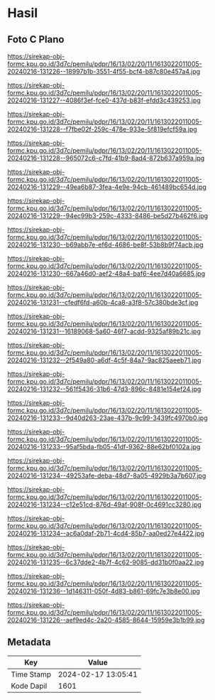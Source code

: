 # Hasil

## Foto C Plano

https://sirekap-obj-formc.kpu.go.id/3d7c/pemilu/pdpr/16/13/02/20/11/1613022011005-20240216-131226--18997b1b-3551-4f55-bcf4-b87c80e457a4.jpg

https://sirekap-obj-formc.kpu.go.id/3d7c/pemilu/pdpr/16/13/02/20/11/1613022011005-20240216-131227--4086f3ef-fce0-437d-b83f-efdd3c439253.jpg

https://sirekap-obj-formc.kpu.go.id/3d7c/pemilu/pdpr/16/13/02/20/11/1613022011005-20240216-131228--f7fbe02f-259c-478e-933e-5f819efcf59a.jpg

https://sirekap-obj-formc.kpu.go.id/3d7c/pemilu/pdpr/16/13/02/20/11/1613022011005-20240216-131228--965072c6-c7fd-41b9-8ad4-872b637a959a.jpg

https://sirekap-obj-formc.kpu.go.id/3d7c/pemilu/pdpr/16/13/02/20/11/1613022011005-20240216-131229--49ea6b87-3fea-4e9e-94cb-461489bc654d.jpg

https://sirekap-obj-formc.kpu.go.id/3d7c/pemilu/pdpr/16/13/02/20/11/1613022011005-20240216-131229--94ec99b3-259c-4333-8486-be5d27b462f6.jpg

https://sirekap-obj-formc.kpu.go.id/3d7c/pemilu/pdpr/16/13/02/20/11/1613022011005-20240216-131230--b69abb7e-ef6d-4686-be8f-53b8b9f74acb.jpg

https://sirekap-obj-formc.kpu.go.id/3d7c/pemilu/pdpr/16/13/02/20/11/1613022011005-20240216-131230--667a46d0-aef2-48a4-baf6-4ee7d40a6685.jpg

https://sirekap-obj-formc.kpu.go.id/3d7c/pemilu/pdpr/16/13/02/20/11/1613022011005-20240216-131231--cfedf6fd-a60b-4ca8-a3f8-57c380bde3cf.jpg

https://sirekap-obj-formc.kpu.go.id/3d7c/pemilu/pdpr/16/13/02/20/11/1613022011005-20240216-131231--16189068-5a60-46f7-acdd-9325af89b21c.jpg

https://sirekap-obj-formc.kpu.go.id/3d7c/pemilu/pdpr/16/13/02/20/11/1613022011005-20240216-131232--2f549a80-a6df-4c5f-84a7-9ac825aeeb71.jpg

https://sirekap-obj-formc.kpu.go.id/3d7c/pemilu/pdpr/16/13/02/20/11/1613022011005-20240216-131232--561f5436-31b6-47d3-896c-8481e154ef24.jpg

https://sirekap-obj-formc.kpu.go.id/3d7c/pemilu/pdpr/16/13/02/20/11/1613022011005-20240216-131233--9d40d263-23ae-437b-9c99-3439fc4970b0.jpg

https://sirekap-obj-formc.kpu.go.id/3d7c/pemilu/pdpr/16/13/02/20/11/1613022011005-20240216-131233--95af5bda-fb05-41df-9362-88e62bf0102a.jpg

https://sirekap-obj-formc.kpu.go.id/3d7c/pemilu/pdpr/16/13/02/20/11/1613022011005-20240216-131234--49253afe-deba-48d7-8a05-4929b3a7b607.jpg

https://sirekap-obj-formc.kpu.go.id/3d7c/pemilu/pdpr/16/13/02/20/11/1613022011005-20240216-131234--c12e51cd-876d-49af-908f-0c4691cc3280.jpg

https://sirekap-obj-formc.kpu.go.id/3d7c/pemilu/pdpr/16/13/02/20/11/1613022011005-20240216-131234--ac6a0daf-2b71-4cd4-85b7-aa0ed27e4422.jpg

https://sirekap-obj-formc.kpu.go.id/3d7c/pemilu/pdpr/16/13/02/20/11/1613022011005-20240216-131235--6c37dde2-4b7f-4c62-9085-dd31b0f0aa22.jpg

https://sirekap-obj-formc.kpu.go.id/3d7c/pemilu/pdpr/16/13/02/20/11/1613022011005-20240216-131236--1d146311-050f-4d83-b861-69fc7e3b8e00.jpg

https://sirekap-obj-formc.kpu.go.id/3d7c/pemilu/pdpr/16/13/02/20/11/1613022011005-20240216-131226--aef9ed4c-2a20-4585-8644-15959e3b1b99.jpg


## Metadata

| Key        | Value               |
| ---------- | ------------------- |
| Time Stamp | 2024-02-17 13:05:41 |
| Kode Dapil | 1601                |



